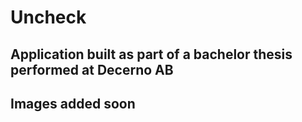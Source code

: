# Uncheck
## Application built as part of a bachelor thesis performed at Decerno AB
## Images added soon
